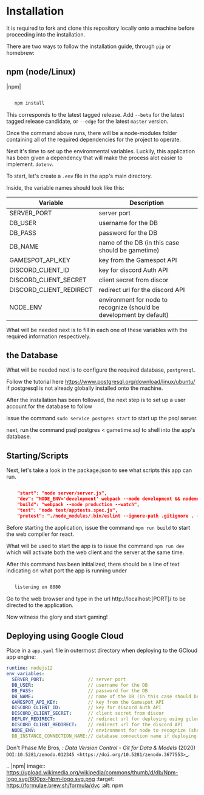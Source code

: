 

Installation
============

It is required to fork and clone this repository locally onto a machine before proceeding into the installation.

There are two ways to follow the installation guide, through ``pip`` or homebrew:

npm (node/Linux)
----------------------

|npm|

```bash

   npm install
```
This corresponds to the latest tagged release.
Add ``--beta`` for the latest tagged release candidate,
or ``--edge`` for the latest ``master`` version.

Once the command above runs, there will be a node-modules folder containing all of the required dependencies for the project to operate.

Next it's time to set up the environmental variables. Luckily, this application has been given a dependency that will make the process alot
easier to implement. ``dotenv``. 

To start, let's create a ``.env`` file in the app's main directory.

Inside, the variable names should look like this:


Variable | Description
------------ | -------------
  SERVER_PORT| server port
  DB_USER| username for the DB
  DB_PASS| password for the DB
  DB_NAME| name of the DB (in this case should be gametime)
  GAMESPOT_API_KEY| key from the Gamespot API
  DISCORD_CLIENT_ID| key for discord Auth API
  DISCORD_CLIENT_SECRET| client secret from discor
  DISCORD_CLIENT_REDIRECT| redirect url for the discord API
  NODE_ENV| environment for node to recognize (should be development by default)
  
What will be needed next is to fill in each one of these variables with the required information respectively.



the Database
----------------------

What will be needed next is to configure the required database, ``postgresql``.

Follow the tutorial here https://www.postgresql.org/download/linux/ubuntu/ if postgresql is not
already globally installed onto the machine.

After the installation has been followed, the next step is to set up a user account for the database to follow

issue the command ``sudo service postgres start`` to start up the psql server.

next, run the command psql postgres < gametime.sql to shell into the app's database.




Starting/Scripts
----------------------

Next, let's take a look in the package.json to see what scripts this app can run.

```json

    "start": "node server/server.js",
    "dev": "NODE_ENV='development' webpack --mode development && nodemon server/server.js",
    "build": "webpack --mode production --watch",
    "test": "node test/apptests.spec.js",
    "pretest": "./node_modules/.bin/eslint --ignore-path .gitignore . --fix"
```    
Before starting the application, issue the command ``npm run build`` to start the web compiler for react.

What will be used to start the app is to issue the command ``npm run dev`` which will activate both the web client and the server at the same time.

After this command has been initialized, there should be a line of text indicating on what port the app is running under

```bash

   listening on 8080
```
Go to the web browser and type in the url http://localhost:[PORT]/ to be directed to the application.

Now witness the glory and start gaming!

Deploying using Google Cloud
------------------------------------

Place in a ``app.yaml`` file in outermost directory when deploying to the GCloud app engine:

```yaml
runtime: nodejs12
env_variables:
  SERVER_PORT:                // server port
  DB_USER:                    // username for the DB
  DB_PASS:                    // password for the DB
  DB_NAME:                    // name of the DB (in this case should be gametime)
  GAMESPOT_API_KEY:           // key from the Gamespot API
  DISCORD_CLIENT_ID:          // key for discord Auth API
  DISCORD_CLIENT_SECRET:      // client secret from discor
  DEPLOY_REDIRECT:            // redirect url for deploying using gcloud
  DISCORD_CLIENT_REDIRECT:    // redirect url for the discord API
  NODE_ENV:                   // environment for node to recognize (should be development by default)
  DB_INSTANCE_CONNECTION_NAME:// database connection name if deploying using gcloud
```

Don't Phase Me Bros, *: Data Version Control - Git for Data & Models* (2020)
`DOI:10.5281/zenodo.012345 <https://doi.org/10.5281/zenodo.3677553>`_.

.. |npm| image:: https://upload.wikimedia.org/wikipedia/commons/thumb/d/db/Npm-logo.svg/800px-Npm-logo.svg.png
   :target: https://formulae.brew.sh/formula/dvc
   :alt: npm
 
